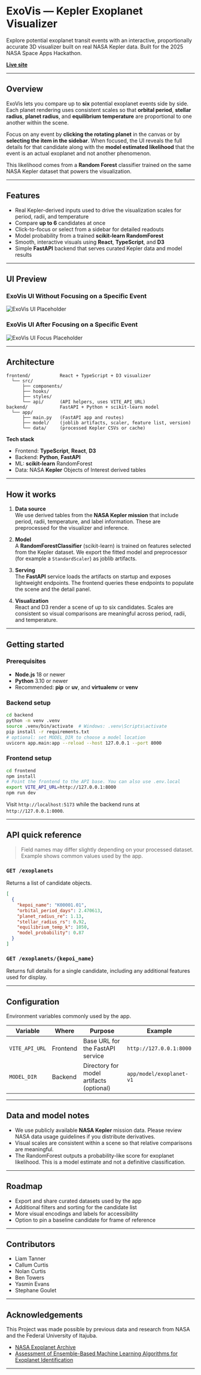 # ExoVis — Kepler Exoplanet Visualizer

Explore potential exoplanet transit events with an interactive, proportionally accurate 3D visualizer built on real NASA Kepler data. Built for the 2025 NASA Space Apps Hackathon.

[**Live site**](https://exovis.up.railway.app)

---

## Overview

ExoVis lets you compare up to **six** potential exoplanet events side by side. Each planet rendering uses consistent scales so that **orbital period**, **stellar radius**, **planet radius**, and **equilibrium temperature** are proportional to one another within the scene.  

Focus on any event by **clicking the rotating planet** in the canvas or by **selecting the item in the sidebar**. When focused, the UI reveals the full details for that candidate along with the **model estimated likelihood** that the event is an actual exoplanet and not another phenomenon.

This likelihood comes from a **Random Forest** classifier trained on the same NASA Kepler dataset that powers the visualization.

---

## Features

- Real Kepler-derived inputs used to drive the visualization scales for period, radii, and temperature
- Compare **up to 6** candidates at once
- Click-to-focus or select from a sidebar for detailed readouts
- Model probability from a trained **scikit-learn RandomForest**
- Smooth, interactive visuals using **React**, **TypeScript**, and **D3**
- Simple **FastAPI** backend that serves curated Kepler data and model results

---

## UI Preview

### ExoVis UI Without Focusing on a Specific Event

![ExoVis UI Placeholder](docs/Exovis_no_focus.png)

### ExoVis UI After Focusing on a Specific Event

![ExoVis UI Focus Placeholder](docs/Exovis_with_focus.png)


---

## Architecture

```
frontend/           React + TypeScript + D3 visualizer
  └── src/
      ├── components/
      ├── hooks/
      ├── styles/
      └── api/      (API helpers, uses VITE_API_URL)
backend/            FastAPI + Python + scikit-learn model
  └── app/
      ├── main.py   (FastAPI app and routes)
      ├── model/    (joblib artifacts, scaler, feature list, version)
      └── data/     (processed Kepler CSVs or cache)
```

**Tech stack**

- Frontend: **TypeScript**, **React**, **D3**
- Backend: **Python**, **FastAPI**
- ML: **scikit-learn** RandomForest
- Data: NASA **Kepler** Objects of Interest derived tables

---

## How it works

1. **Data source**  
   We use derived tables from the **NASA Kepler mission** that include period, radii, temperature, and label information. These are preprocessed for the visualizer and inference.

2. **Model**  
   A **RandomForestClassifier** (scikit-learn) is trained on features selected from the Kepler dataset. We export the fitted model and preprocessor (for example a `StandardScaler`) as joblib artifacts.

3. **Serving**  
   The **FastAPI** service loads the artifacts on startup and exposes lightweight endpoints. The frontend queries these endpoints to populate the scene and the detail panel.

4. **Visualization**  
   React and D3 render a scene of up to six candidates. Scales are consistent so visual comparisons are meaningful across period, radii, and temperature.

---

## Getting started

### Prerequisites

- **Node.js** 18 or newer
- **Python** 3.10 or newer
- Recommended: **pip** or **uv**, and **virtualenv** or **venv**

### Backend setup

```bash
cd backend
python -m venv .venv
source .venv/bin/activate  # Windows: .venv\Scripts\activate
pip install -r requirements.txt
# optional: set MODEL_DIR to choose a model location
uvicorn app.main:app --reload --host 127.0.0.1 --port 8000
```

### Frontend setup

```bash
cd frontend
npm install
# Point the frontend to the API base. You can also use .env.local
export VITE_API_URL=http://127.0.0.1:8000
npm run dev
```

Visit `http://localhost:5173` while the backend runs at `http://127.0.0.1:8000`.

---

## API quick reference

> Field names may differ slightly depending on your processed dataset. Example shows common values used by the app.

### `GET /exoplanets`

Returns a list of candidate objects.

```json
[
  {
    "kepoi_name": "K00001.01",
    "orbital_period_days": 2.470613,
    "planet_radius_re": 1.13,
    "stellar_radius_rs": 0.92,
    "equilibrium_temp_k": 1050,
    "model_probability": 0.87
  }
]
```

### `GET /exoplanets/{kepoi_name}`

Returns full details for a single candidate, including any additional features used for display.

---

## Configuration

Environment variables commonly used by the app.

| Variable        | Where      | Purpose                                   | Example                    |
|-----------------|------------|-------------------------------------------|----------------------------|
| `VITE_API_URL`  | Frontend   | Base URL for the FastAPI service          | `http://127.0.0.1:8000`    |
| `MODEL_DIR`     | Backend    | Directory for model artifacts (optional)  | `app/model/exoplanet-v1`   |

---

## Data and model notes

- We use publicly available **NASA Kepler** mission data. Please review NASA data usage guidelines if you distribute derivatives.
- Visual scales are consistent within a scene so that relative comparisons are meaningful.
- The RandomForest outputs a probability-like score for exoplanet likelihood. This is a model estimate and not a definitive classification.

---

## Roadmap

- Export and share curated datasets used by the app
- Additional filters and sorting for the candidate list
- More visual encodings and labels for accessibility
- Option to pin a baseline candidate for frame of reference

---

## Contributors

- Liam Tanner  
- Callum Curtis  
- Nolan Curtis  
- Ben Towers  
- Yasmin Evans  
- Stephane Goulet

---

## Acknowledgements
 This Project was made possible by previous data and research from NASA and the Federal University of Itajuba.
  - [NASA Exoplanet Archive](https://exoplanetarchive.ipac.caltech.edu/cgi-bin/TblView/nph-tblView?app=ExoTbls&config=cumulative)
  - [Assessment of Ensemble-Based Machine Learning Algorithms for Exoplanet Identification](https://www.mdpi.com/2079-9292/13/19/3950)

---

